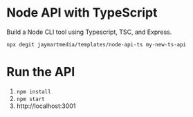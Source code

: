 # Node API with TypeScript

Build a Node CLI tool using Typescript, TSC, and Express.

`npx degit jaymartmedia/templates/node-api-ts my-new-ts-api`

# Run the API

1. `npm install`
2. `npm start`
3. http://localhost:3001